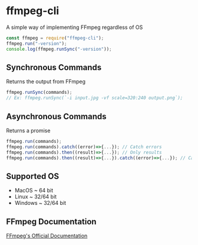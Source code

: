 # ffmpeg-cli
A simple way of implementing FFmpeg regardless of OS
```javascript
const ffmpeg = require("ffmpeg-cli");
ffmpeg.run("-version");
console.log(ffmpeg.runSync("-version"));
```
## Synchronous Commands
Returns the output from FFmpeg
```javascript
ffmpeg.runSync(commands);
// Ex: ffmpeg.runSync(`-i input.jpg -vf scale=320:240 output.png`);
```
## Asynchronous Commands
Returns a promise
```javascript
ffmpeg.run(commands);
ffmpeg.run(commands).catch((error)=>{...}); // Catch errors
ffmpeg.run(commands).then((result)=>{...}); // Only results
ffmpeg.run(commands).then((result)=>{...}).catch((error)=>{...}); // Catches when errors found
```
## Supported OS
+ MacOS ~ 64 bit
+ Linux ~ 32/64 bit
+ Windows ~ 32/64 bit

## FFmpeg Documentation
[FFmpeg's Official Documentation](https://www.ffmpeg.org/ffmpeg.html)
